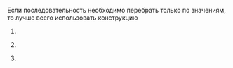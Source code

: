 Если последовательность необходимо перебрать только по значениям, то лучше всего использовать конструкцию

1. 
    ```python
    
    ```

2.  
    ```python
    
    ```
   
3.
    ```python
    
    ```